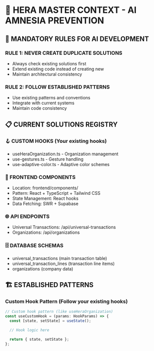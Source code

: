 
# 🧠 HERA MASTER CONTEXT - AI AMNESIA PREVENTION

## 🚨 MANDATORY RULES FOR AI DEVELOPMENT

### RULE 1: NEVER CREATE DUPLICATE SOLUTIONS
- Always check existing solutions first
- Extend existing code instead of creating new
- Maintain architectural consistency

### RULE 2: FOLLOW ESTABLISHED PATTERNS
- Use existing patterns and conventions
- Integrate with current systems
- Maintain code consistency

## 📋 CURRENT SOLUTIONS REGISTRY

### 🪝 CUSTOM HOOKS (Your existing hooks)
- useHeraOrganization.ts - Organization management
- use-gestures.ts - Gesture handling  
- use-adaptive-color.ts - Adaptive color schemes

### 🎨 FRONTEND COMPONENTS
- Location: frontend/components/
- Pattern: React + TypeScript + Tailwind CSS
- State Management: React hooks
- Data Fetching: SWR + Supabase

### 🌐 API ENDPOINTS
- Universal Transactions: /api/universal-transactions
- Organizations: /api/organizations

### 🗄️ DATABASE SCHEMAS
- universal_transactions (main transaction table)
- universal_transaction_lines (transaction line items)
- organizations (company data)

## 🏗️ ESTABLISHED PATTERNS

### Custom Hook Pattern (Follow your existing hooks)
```typescript
// Custom hook pattern (like useHeraOrganization)
const useCustomHook = (params: HookParams) => {
  const [state, setState] = useState();
  
  // Hook logic here
  
  return { state, setState };
};